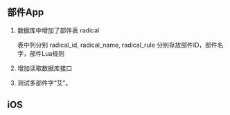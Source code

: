 
## 部件App

1. 数据库中增加了部件表 radical 

	表中列分别 radical_id, radical_name, radical_rule 分别存放部件ID，部件名字，部件Lua规则

2. 增加读取数据库接口

3. 测试多部件字“艾”。


## iOS



